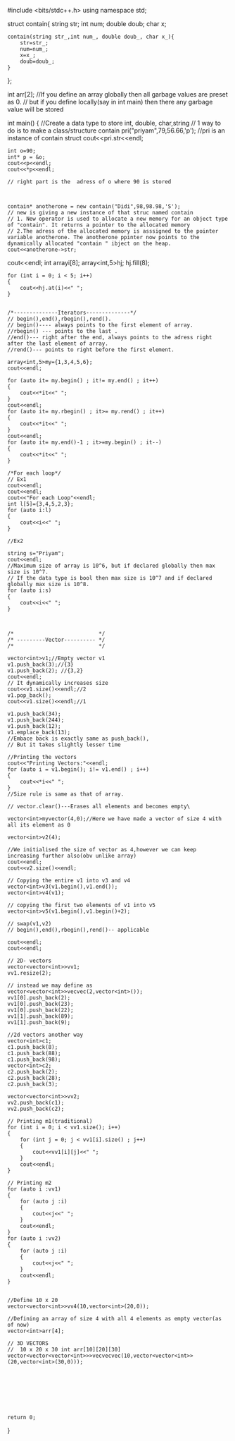 
#include <bits/stdc++.h>
using namespace std;

struct contain{
    string str;
    int num;
    double doub;
    char x;

    contain(string str_,int num_, double doub_, char x_){
        str=str_;
        num=num_;
        x=x_;
        doub=doub_;
    }


};

int arr[2];
//If you define an array globally then all garbage values are preset as 0.
// but if you define locally(say in int main) then there any garbage value will be stored

int main()
{
    //Create a data type to store int, double, char,string
    // 1 way to do is to make a class/structure
    contain pri("priyam",79,56.66,'p'); //pri is an instance of contain struct
    cout<<pri.str<<endl;

    int o=90;
    int* p = &o;
    cout<<p<<endl;
    cout<<*p<<endl;

    // right part is the  adress of o where 90 is stored



    contain* anotherone = new contain("Didi",98,98.98,'S');
    // new is giving a new instance of that struc named contain
    // 1. New operator is used to allocate a new memory for an object type of "contain". It returns a pointer to the allocated memory
    // 2.The adress of the allocated memory is asssigned to the pointer variable anotherone. The anotherone ppinter now points to the dynamically allocated "contain " ibject on the heap.
    cout<<anotherone->str;
    


cout<<endl;
    int arrayi[8];
    array<int,5>hj;
    hj.fill(8);
    
    for (int i = 0; i < 5; i++)
    {
        cout<<hj.at(i)<<" ";
    }


    /*--------------Iterators--------------*/
    // begin(),end(),rbegin(),rend().
    // begin()---- always points to the first element of array.
    //rbegin() --- points to the last .
    //end()--- right after the end, always points to the adress right after the last element of array.
    //rend()--- points to right before the first element. 

    array<int,5>my={1,3,4,5,6};
    cout<<endl;
    
    for (auto it= my.begin() ; it!= my.end() ; it++)
    {
        cout<<*it<<" ";
    }
    cout<<endl;
    for (auto it= my.rbegin() ; it>= my.rend() ; it++)
    {
        cout<<*it<<" ";
    }
    cout<<endl;
    for (auto it= my.end()-1 ; it>=my.begin() ; it--)
    {
        cout<<*it<<" ";
    }

    /*For each loop*/
    // Ex1
    cout<<endl;
    cout<<endl;
    cout<<"For each Loop"<<endl;
    int l[5]={3,4,5,2,3};
    for (auto i:l)
    {
        cout<<i<<" ";
    }

    //Ex2

    string s="Priyam";
    cout<<endl;
    //Maximum size of array is 10^6, but if declared globally then max size is 10^7.
    // If the data type is bool then max size is 10^7 and if declared globally max size is 10^8.  
    for (auto i:s)
    {
        cout<<i<<" ";
    }



    /*                           */
    /* ---------Vector---------- */
    /*                           */
    
    vector<int>v1;//Empty vector v1
    v1.push_back(3);//{3}
    v1.push_back(2); //{3,2}
    cout<<endl;
    // It dynamically increases size
    cout<<v1.size()<<endl;//2
    v1.pop_back();
    cout<<v1.size()<<endl;//1

    v1.push_back(34);
    v1.push_back(244);
    v1.push_back(12);
    v1.emplace_back(13);
    //Embace back is exactly same as push_back(),
    // But it takes slightly lesser time 

    //Printing the vectors
    cout<<"Printing Vectors:"<<endl;
    for (auto i = v1.begin(); i!= v1.end() ; i++)
    {
        cout<<*i<<" ";
    }
    //Size rule is same as that of array.
    
    // vector.clear()---Erases all elements and becomes empty\

    vector<int>myvector(4,0);//Here we have made a vector of size 4 with all its element as 0

    vector<int>v2(4);

    //We initialised the size of vector as 4,however we can keep increasing further also(obv unlike array)
    cout<<endl;
    cout<<v2.size()<<endl;

    // Copying the entire v1 into v3 and v4
    vector<int>v3(v1.begin(),v1.end());
    vector<int>v4(v1);
    
    // copying the first two elements of v1 into v5
    vector<int>v5(v1.begin(),v1.begin()+2);
    
    // swap(v1,v2)
    // begin(),end(),rbegin(),rend()-- applicable

    cout<<endl;
    cout<<endl;

    // 2D- vectors
    vector<vector<int>>vv1;
    vv1.resize(2);

    // instead we may define as
    vector<vector<int>>vecvec(2,vector<int>());
    vv1[0].push_back(2);
    vv1[0].push_back(23);
    vv1[0].push_back(22);
    vv1[1].push_back(89);
    vv1[1].push_back(9);

    //2d vectors another way
    vector<int>c1;
    c1.push_back(8);
    c1.push_back(88);
    c1.push_back(98);
    vector<int>c2;
    c2.push_back(2);
    c2.push_back(28);
    c2.push_back(3);
    
    vector<vector<int>>vv2;
    vv2.push_back(c1);
    vv2.push_back(c2);
    
    // Printing m1(traditional)
    for (int i = 0; i < vv1.size(); i++)
    {
        for (int j = 0; j < vv1[i].size() ; j++)
        {
            cout<<vv1[i][j]<<" ";
        }
        cout<<endl;   
    }
    
    // Printing m2
    for (auto i :vv1)
    {
        for (auto j :i)
        {
            cout<<j<<" ";
        }
        cout<<endl;
    }
    for (auto i :vv2)
    {
        for (auto j :i)
        {
            cout<<j<<" ";
        }
        cout<<endl;
    }


    //Define 10 x 20
    vector<vector<int>>vv4(10,vector<int>(20,0));

    //Defining an array of size 4 with all 4 elements as empty vector(as of now)
    vector<int>arr[4];
    
    // 3D VECTORS
    //  10 x 20 x 30 int arr[10][20][30]
    vector<vector<vector<int>>>vecvecvec(10,vector<vector<int>>(20,vector<int>(30,0)));

    


    
    
    

    return 0;
}
